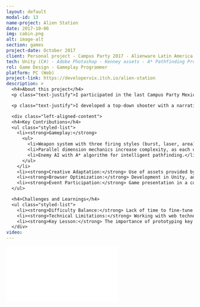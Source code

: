 ```yaml
---
layout: default
modal-id: 13
name-project: Alien Station
date: 2017-10-06
img: cabin.png
alt: image-alt
section: games
project-date: October 2017
client: Personal project - Campus Party 2017 - Alienware Latin America
tech: Unity (C#) - Adobe Photoshop - Kenney assets - A* Pathfinding Project
rol: Game Design - Gameplay Programmer
platform: PC (Web)
project-link: https://developervix.itch.io/alien-station
description: >
  <h4>About this project</h4>
  <p class="text-justify">I participated in the last Campus Party Mexico under the challenge of Alienware Latin America, whose objective was to create a video game that represented its range of computers in an interactive environment. The restrictions included the use of assets provided by Alienware and that the game be playable in a web browser.</p>

  <p class="text-justify">I developed a top-down shooter with a narrative based on protecting an alien station (an analogy to hardware defending itself against viruses). The player had to survive for two minutes using three types of weapons and a unique mechanic: dimension shifting to confront enemies on different planes. The project was selected among the top 20, giving me the opportunity to present it to Frank Azor (co-founder of Alienware).</p>

  <div class="left-aligned-content">
  <h4>Key Contributions</h4>
  <ul class="styled-list">
    <li><strong>Gameplay:</strong>
      <ul>
        <li>Weapon system with three firing styles (burst, laser, area).</li>
        <li>Parallel dimension mechanics increase complexity, as each dimension contains specific enemies, so you have to switch between them to defeat them.</li>
        <li>Enemy AI with A* algorithm for intelligent pathfinding.</li>
      </ul>
    </li>
    <li><strong>Creative Adaptation:</strong> Use of assets provided by Alienware, integrated with copyright-free art and audio elements.</li>
    <li><strong>Browser Optimization:</strong> Development in Unity, adjusting the project for the Web, ensuring compatibility and performance in browsers.</li>
    <li><strong>Event Participation:</strong> Game presentation in a competitive environment, with industry feedback.</li>
  </ul>

  <h4>Challenges and Learnings</h4>
  <ul class="styled-list">
    <li><strong>Difficulty Balance:</strong> Lack of time to fine-tune gameplay balance (e.g., weapon damage, enemy spawn rate).</li>
    <li><strong>Technical Limitations:</strong> Working with web technology and external assets under a tight deadline (2 months).</li>
    <li><strong>Key Lesson:</strong> The importance of prototyping key mechanics before polishing artistic details.</li>
  </div>
video: 
---
```


<div class="embed-responsive" style="background: url('img/portfolio/{{ post.img }}') center/cover;">
  <iframe 
    src="{{ page.video }}" 
    frameborder="0"
    allow="accelerometer; autoplay; clipboard-write; encrypted-media; gyroscope; picture-in-picture" 
    allowfullscreen
    class="w-full h-full">
  </iframe>
</div>